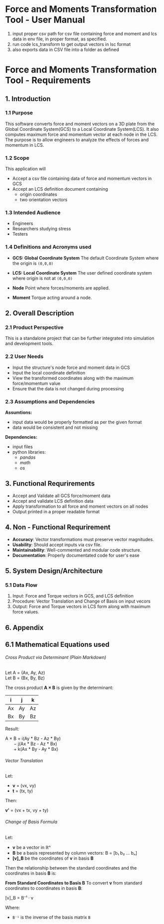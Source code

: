 # Force and Moments Transformation Tool - User Manual
1. input proper csv path for csv file containing force and moment and lcs data in env file, in proper format, as specified.
2. run code lcs_transform to get output vectors in lsc format
3. also exports data in CSV file into a folder as defined



# Force and Moments Transformation Tool - Requirements  

## 1. Introduction

### 1.1 Purpose
This software converts force and moment vectors on a 3D plate from the Global Coordinate System(GCS) to a Local Coordinate System(LCS). It also computes maximum force and momentum vector at each node in the LCS. The purpose is to allow engineers to analyze the effects of forces and momentum in LCS.

### 1.2 Scope
This application will
- Accept a csv file containing data of force and momentum vectors in GCS
- Accept an LCS definition document containing 
  - origin coordinates
  - two orientation vectors

### 1.3 Intended Audience
- Engineers
- Researchers studying stress
- Testers

### 1.4 Definitions and Acronyms used
- **GCS: Global Coordinate System**
The default Coordinate System where the origin is `(0,0,0)`

- **LCS: Local Coordinate System**
The user defined coordinate system where origin is not at `(0,0,0)`

- **Node**
Point where forces/moments are applied.
 
- **Moment**
Torque acting around a node.

## 2. Overall Description

### 2.1 Product Perspective
This is a standalone project that can be further integrated into simulation and development tools.

### 2.2 User Needs
- Input the structure's node force and moment data in GCS
- Input the local coordinate definition
- View the transformed coordinates along with the maximum force/momentum value 
- Ensure that the data is not changed during processing

### 2.3 Assumptions and Dependencies
**Assumtions:**
- input data would be properly formatted as per the given format 
- data would be consistent and not missing

**Dependencies:**
- input files
- python libraries:
  - *pandas*
  - _math_
  - _os_

## 3. Functional Requrirements
- Accept and Validate all GCS force/moment data
- Accept and validate LCS definition data
- Apply transformation to all force and moment vectors on all nodes
- Output printed in a proper readable format 


## 4. Non - Functional Requrirement
- **Accuracy**: Vector transformations must preserve vector magnitudes.
- **Usability**: Should accept inputs via csv file.
- **Maintainability**: Well-commented and modular code structure.
- **Documentation**: Properly documentated code for user's ease

## 5. System Design/Architecture

### 5.1 Data Flow
1. Input: Force and Torque vectors in GCS, and LCS definition
2. Procedure: Vector Translation and Change of Basis on input vecors
3. Output: Force and Torque vectors in LCS form along with maximum force values.


## 6. Appendix

## 6.1 Mathematical Equations used

###### Cross Product via Determinant (Plain Markdown)

Let A = (Ax, Ay, Az)  
Let B = (Bx, By, Bz)

The cross product **A × B** is given by the determinant:

|  i   |  j   |  k   |  
|:----:|:----:|:----:|  
| Ax   | Ay   | Az   |  
| Bx   | By   | Bz   |

Result:

A × B = i(Ay * Bz - Az * By)  
       − j(Ax * Bz - Az * Bx)  
       + k(Ax * By - Ay * Bx)


###### Vector Translation
Let:

- **v** = (vx, vy)  
- **t** = (tx, ty)

Then:

**v'** = (vx + tx, vy + ty)



###### Change of Basis Formula

Let:

- **v** be a vector in ℝⁿ
- **B** be a basis represented by column vectors: B = [b₁ b₂ ... bₙ]
- **[v]_B** be the coordinates of **v** in basis **B**

Then the relationship between the standard coordinates and the coordinates in basis **B** is:

**From Standard Coordinates to Basis B**
To convert **v** from standard coordinates to coordinates in basis **B**:

[v]_B = B⁻¹ · v

Where:
- `B⁻¹` is the inverse of the basis matrix `B`


